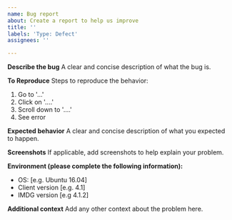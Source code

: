 ```yaml
---
name: Bug report
about: Create a report to help us improve
title: ''
labels: 'Type: Defect'
assignees: ''

---
```


**Describe the bug**
A clear and concise description of what the bug is.

**To Reproduce**
Steps to reproduce the behavior:
1. Go to '...'
2. Click on '....'
3. Scroll down to '....'
4. See error

**Expected behavior**
A clear and concise description of what you expected to happen.

**Screenshots**
If applicable, add screenshots to help explain your problem.

**Environment (please complete the following information):**
 - OS: [e.g. Ubuntu 16.04]
 - Client version [e.g. 4.1]
 - IMDG version [e.g 4.1.2]

**Additional context**
Add any other context about the problem here.
